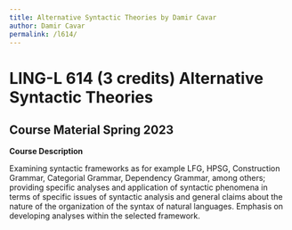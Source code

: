 ```yaml
---
title: Alternative Syntactic Theories by Damir Cavar
author: Damir Cavar
permalink: /l614/
---
```

# LING-L 614 (3 credits) Alternative Syntactic Theories

## Course Material Spring 2023

**Course Description**

Examining syntactic frameworks as for example LFG, HPSG, Construction Grammar, Categorial Grammar, Dependency Grammar, among others; providing specific analyses and application of syntactic phenomena in terms of specific issues of syntactic analysis and general claims about the nature of the organization of the syntax of natural languages. Emphasis on developing analyses within the selected framework.

